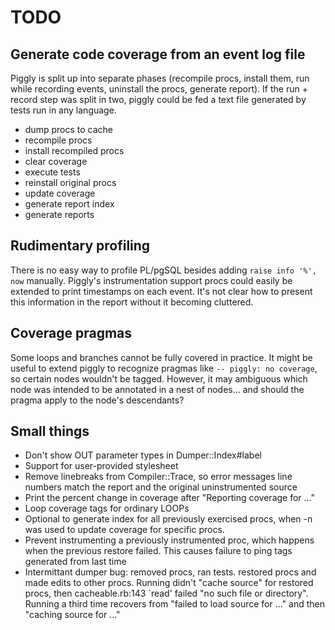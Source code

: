 # TODO

## Generate code coverage from an event log file

Piggly is split up into separate phases (recompile procs, install them, run
while recording events, uninstall the procs, generate report). If the run +
record step was split in two, piggly could be fed a text file generated by
tests run in any language.

* dump procs to cache
* recompile procs
* install recompiled procs
* clear coverage
* execute tests
* reinstall original procs
* update coverage
* generate report index
* generate reports

## Rudimentary profiling

There is no easy way to profile PL/pgSQL besides adding `raise info '%', now`
manually. Piggly's instrumentation support procs could easily be extended to
print timestamps on each event. It's not clear how to present this information
in the report without it becoming cluttered.

## Coverage pragmas

Some loops and branches cannot be fully covered in practice. It might be useful
to extend piggly to recognize pragmas like `-- piggly: no coverage`, so certain
nodes wouldn't be tagged. However, it may ambiguous which node was intended to
be annotated in a nest of nodes... and should the pragma apply to the node's
descendants?

## Small things
* Don't show OUT parameter types in Dumper::Index#label
* Support for user-provided stylesheet
* Remove linebreaks from Compiler::Trace, so error messages line numbers match
  the report and the original uninstrumented source
* Print the percent change in coverage after "Reporting coverage for ..."
* Loop coverage tags for ordinary LOOPs
* Optional to generate index for all previously exercised procs, when -n was used to
  update coverage for specific procs.
* Prevent instrumenting a previously instrumented proc, which happens when the previous
  restore failed. This causes failure to ping tags generated from last time
* Intermittant dumper bug: removed procs, ran tests. restored procs and made edits
  to other procs. Running didn't "cache source" for restored procs, then cacheable.rb:143
  `read' failed "no such file or directory". Running a third time recovers from
  "failed to load source for ..." and then "caching source for ..."
